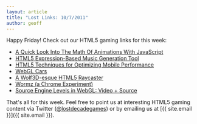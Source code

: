 ```yaml
---
layout: article
title: "Lost Links: 10/7/2011"
author: geoff
---
```

Happy Friday! Check out our HTML5 gaming links for this week:

* [A Quick Look Into The Math Of Animations With JavaScript][1]
* [HTML5 Expression-Based Music Generation Tool][2]
* [HTML5 Techniques for Optimizing Mobile Performance][3]
* [WebGL Cars][4]
* [A Wolf3D-esque HTML5 Raycaster][5]
* [Wormz (a Chrome Experiment)][6]
* [Source Engine Levels in WebGL: Video + Source][7]

That's all for this week. Feel free to point us at interesting HTML5 gaming content via Twitter ([@lostdecadegames](https://twitter.com/#!/lostdecadegames)) or by emailing us at [{{ site.email }}]({{ site.email }}).

[1]: http://coding.smashingmagazine.com/2011/10/04/quick-look-math-animations-javascript/
[2]: http://www.olegkikin.com/audio/audio.html
[3]: http://www.html5rocks.com/en/mobile/optimization-and-performance.html
[4]: http://alteredqualia.com/three/examples/webgl_cars.html
[5]: http://www.dottech.nl/raycaster/
[6]: http://www.chromeexperiments.com/detail/wormz/
[7]: http://blog.tojicode.com/2011/10/source-engine-levels-in-webgl-video.html

